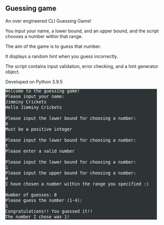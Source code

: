 ## Guessing game

An over engineered CLI Guessing Game!

You input your name, a lower bound, and an upper bound, and the script chooses a number within that range.

The aim of the game is to guess that number.

It displays a random hint when you guess incorrectly.

The script contains input validation, error checking, and a hint generator object.

Developed on Python 3.9.5

![console-demo](https://github.com/jgpersy/Guessing-Game/blob/master/console.png)
